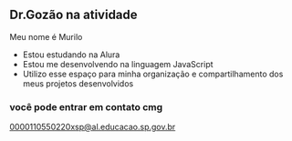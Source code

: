 ## Dr.Gozão na atividade

Meu nome é Murilo

- Estou estudando na Alura
- Estou me desenvolvendo na linguagem JavaScript
- Utilizo esse espaço para minha organização e compartilhamento dos meus projetos desenvolvidos

### você pode entrar em contato cmg

0000110550220xsp@al.educacao.sp.gov.br
